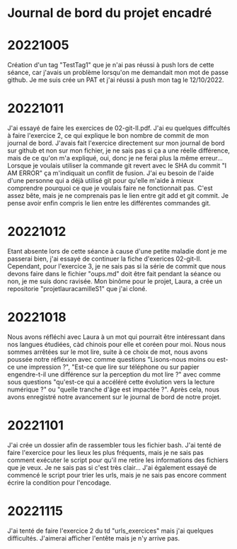 # Journal de bord du projet encadré

# 20221005
Création d'un tag "TestTag1" que je n'ai pas réussi à push lors de cette séance, car j'avais un problème lorsqu'on me demandait mon mot de passe github. Je me suis crée un PAT et j'ai réussi à push mon tag le 12/10/2022.

# 20221011
J'ai essayé de faire les exercices de 02-git-II.pdf. J'ai eu quelques diffcultés à faire l'exercice 2, ce qui explique le bon nombre de commit de mon journal de bord. J'avais fait l'exercice directement sur mon journal de bord sur github et non sur mon fichier, je ne sais pas si ça a une réelle différence, mais de ce qu'on m'a expliqué, oui, donc je ne ferai plus la même erreur... Lorsque je voulais utiliser la commande git revert avec le SHA du commit "I AM ERROR" ça m'indiquait un conflit de fusion. J'ai eu besoin de l'aide d'une personne qui a déjà utilisé git pour qu'elle m'aide à mieux comprendre pourquoi ce que je voulais faire ne fonctionnait pas. C'est assez bête, mais je ne comprenais pas le lien entre git add et git commit. Je pense avoir enfin compris le lien entre les différentes commandes git.

# 20221012
Etant absente lors de cette séance à cause d'une petite maladie dont je me passerai bien, j'ai essayé de continuer la fiche d'exerices 02-git-II. Cependant, pour l'exercice 3, je ne sais pas si la série de commit que nous devons faire dans le fichier "oups.md" doit être fait pendant la séance ou non, je me suis donc ravisée. Mon binôme pour le projet, Laura, a crée un repositorie "projetlauracamilleS1" que j'ai cloné.

# 20221018
Nous avons réfléchi avec Laura à un mot qui pourrait être intéressant dans nos langues étudiées, càd chinois pour elle et coréen pour moi. Nous nous sommes arrêtées sur le mot lire, suite à ce choix de mot, nous avons poussée notre réfléxion avec comme questions "Lisons-nous moins ou est-ce une impression ?", "Est-ce que lire sur téléphone ou sur papier engendre-t-il une différence sur la perception du mot lire ?" avec comme sous questions "qu'est-ce qui a accéléré cette évolution vers la lecture numérique ?" ou "quelle tranche d'âge est impactée ?". Après cela, nous avons enregistré notre avancement sur le journal de bord de notre projet.

# 20221101
J'ai crée un dossier afin de rassembler tous les fichier bash. J'ai tenté de faire l'exercice pour les lieux les plus fréquents, mais je ne sais pas comment exécuter le script pour qu'il me retire les informations des fichiers que je veux. Je ne sais pas si c'est très clair... J'ai également essayé de commencé le script pour trier les urls, mais je ne sais pas encore comment écrire la condition pour l'encodage.

# 20221115
J'ai tenté de faire l'exercice 2 du td "urls_exercices" mais j'ai quelques difficultés. J'aimerai afficher l'entête mais je n'y arrive pas. 
